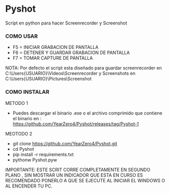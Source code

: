 # Pyshot
Script en python para hacer Screenrecorder y Screenshot
### COMO USAR ###
* F5 = INICIAR GRABACION DE PANTALLA
* F6 = DETENER Y GUARDAR GRABACION DE PANTALLA
* F7 = TOMAR CAPTURE DE PANTALLA

NOTA: Por defecto el script esta diseñado para guardar screenrecorder en C:\Users\{USUARIO}\Videos\Screenrecorder y Screenshots en C:\Users\{USUARIO}\Pictures\Screenshot

### COMO INSTALAR ###
METODO 1
- Puedes descargar el binario .exe o el archivo comprimido que contiene el binario en :
https://github.com/YearZero4/Pyshot/releases/tag/Pyshot-1

MEOTODO 2
- git clone https://github.com/YearZero4/Pyshot.git
- cd Pyshot
- pip install -r requirements.txt
- pythonw Pyshot.pyw

IMPORTANTE: ESTE SCRIT CORRE COMPLETAMENTE EN SEGUNDO PLANO , SIN MOSTRAR UN INDICADOR QUE ESTA EN CURSO
ES RECOMENDADO PONERLO A QUE SE EJECUTE AL INICIAR EL WINDOWS O AL ENCENDER TU PC.



